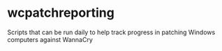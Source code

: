 # wcpatchreporting
Scripts that can be run daily to help track progress in patching Windows computers against WannaCry
